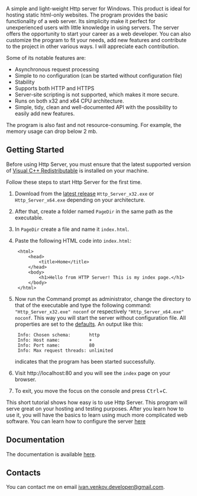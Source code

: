 A simple and light-weight Http server for Windows. This product is ideal for hosting static html-only websites. The program provides the basic functionality of a web server. Its simplicity make it perfect for unexperienced users with little knowledge in using servers. The server offers the opportunity to start your career as a web developer. You can also customize the program to fit your needs, add new features and contribute to the project in other various ways. I will appreciate each contribution.

Some of its notable features are:

- Asynchronous request processing
- Simple to no configuration (can be started without configuration file)
- Stability
- Supports both HTTP and HTTPS
- Server-site scripting is not supported, which makes it more secure.
- Runs on both x32 and x64 CPU architecture.
- Simple, tidy, clean and well-documented API with the possibility to easily add new features.

The program is also fast and not resource-consuming. For example, the memory usage can drop below 2 mb.

## Getting Started
Before using Http Server, you must ensure that the latest supported version of [Visual C++ Redistributable](https://learn.microsoft.com/en-US/cpp/windows/latest-supported-vc-redist?view=msvc-170) is installed on your machine.

Follow these steps to start Http Server for the first time.

1. Download from the [latest release](https://github.com/IvanVenkov712/Http-Server/releases) `Http_Server_x32.exe` or `Http_Server_x64.exe` depending on your architecture.
2. After that, create a folder named `PageDir` in the same path as the executable.
3. In `PageDir` create a file and name it `index.html`.
4. Paste the following HTML code into `index.html`:

        <html>
            <head>
                <title>Home</title>
            </head>
            <body>
                <h1>Hello from HTTP Server! This is my index page.</h1>
            </body>
        </html>

5. Now run the Command prompt as administrator, change the directory to that of the executable and type the following command: `"Http_Server_x32.exe" noconf` or respectively `"Http_Server_x64.exe" noconf`. This way you will start the server without configuration file. 
All properties are set to the [defaults](docs/user/configuration.md#default-property-values). 
An output like this:

        Info: Chosen schema:       http
        Info: Host name:           +
        Info: Port name:           80
        Info: Max request threads: unlimited

    indicates that the program has been started successfully.
6. Visit http://localhost:80 and you will see the `index` page on your browser.
7. To exit, you move the focus on the console and press <kbd>Ctrl</kbd>+<kbd>C</kbd>.

This short tutorial shows how easy is to use Http Server. This program will serve great on your hosting and testing purposes. After you learn how to use it, you will have the basics to learn using much more complicated web software.
You can learn how to configure the server [here](docs/user/configuration.md)

## Documentation

The documentation is available [here](docs).

## Contacts
You can contact me on email <ivan.venkov.developer@gmail.com>.
